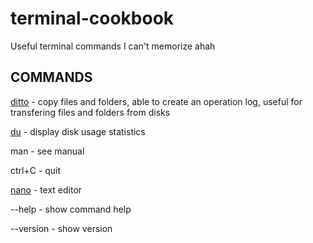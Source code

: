 # terminal-cookbook
Useful terminal commands I can't memorize ahah

## COMMANDS
[ditto](https://ss64.com/osx/ditto.html) - copy files and folders, able to create an operation log, useful for transfering files and folders from disks

[du](https://ss64.com/osx/du.html) - display disk usage statistics

man - see manual 

ctrl+C - quit

[nano](https://ss64.com/osx/nano.html) - text editor

--help - show command help 

--version - show version
